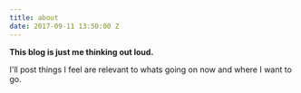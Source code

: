 ```yaml
---
title: about
date: 2017-09-11 13:50:00 Z
---
```


**This blog is just me thinking out loud.**

I'll post things I feel are relevant to whats going on now and where I want to go.


